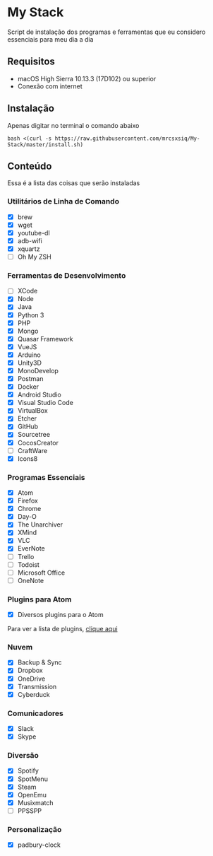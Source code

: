 # My Stack

Script de instalação dos programas e ferramentas que eu considero essenciais para meu dia a dia 

## Requisitos

- macOS High Sierra 10.13.3 (17D102) ou superior
- Conexão com internet

## Instalação

Apenas digitar no terminal o comando abaixo

```
bash <(curl -s https://raw.githubusercontent.com/mrcsxsiq/My-Stack/master/install.sh)
```

## Conteúdo

Essa é a lista das coisas que serão instaladas

### Utilitários de Linha de Comando

- [X] brew
- [X] wget
- [X] youtube-dl
- [X] adb-wifi
- [X] xquartz
- [ ] Oh My ZSH

### Ferramentas de Desenvolvimento

- [ ] XCode
- [X] Node
- [X] Java
- [X] Python 3
- [X] PHP
- [X] Mongo
- [X] Quasar Framework
- [X] VueJS
- [X] Arduino
- [X] Unity3D
- [X] MonoDevelop
- [X] Postman
- [X] Docker
- [X] Android Studio
- [X] Visual Studio Code
- [X] VirtualBox
- [X] Etcher
- [X] GitHub
- [X] Sourcetree
- [X] CocosCreator
- [ ] CraftWare
- [X] Icons8

### Programas Essenciais

- [X] Atom
- [X] Firefox
- [X] Chrome
- [X] Day-O
- [X] The Unarchiver
- [X] XMind
- [X] VLC
- [X] EverNote
- [ ] Trello
- [ ] Todoist
- [ ] Microsoft Office
- [ ] OneNote

### Plugins para Atom

- [X] Diversos plugins para o Atom

Para ver a lista de plugins, [clique aqui](https://gist.github.com/mrcsxsiq/7729d03b268155a862352f61bb22778e)

### Nuvem

- [X] Backup & Sync
- [X] Dropbox
- [X] OneDrive
- [X] Transmission
- [X] Cyberduck

### Comunicadores

- [X] Slack
- [X] Skype

### Diversão

- [X] Spotify
- [X] SpotMenu
- [X] Steam
- [X] OpenEmu
- [X] Musixmatch
- [ ] PPSSPP

### Personalização

- [X] padbury-clock
